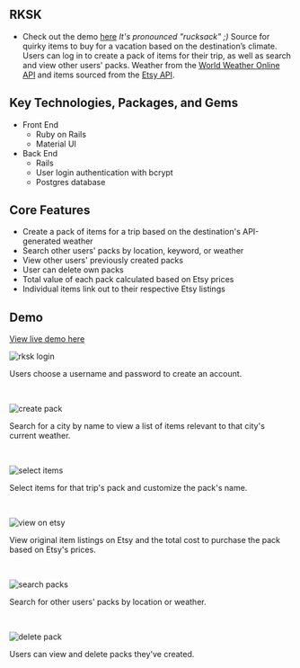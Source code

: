 ## RKSK
* Check out the demo [here](https://myrksk.herokuapp.com/login)
_It's pronounced "rucksack" ;)_
Source for quirky items to buy for a vacation based on the destination’s climate. Users can log in to create a pack of items for their trip, as well as search and view other users' packs. Weather from the [World Weather Online API](https://developer.worldweatheronline.com/api/) and items sourced from the [Etsy API](https://www.etsy.com/developers/).

## Key Technologies, Packages, and Gems

* Front End
  * Ruby on Rails
  * Material UI
* Back End
  * Rails
  * User login authentication with bcrypt
  * Postgres database

## Core Features

* Create a pack of items for a trip based on the destination's API-generated weather
* Search other users' packs by location, keyword, or weather
* View other users' previously created packs
* User can delete own packs
* Total value of each pack calculated based on Etsy prices
* Individual items link out to their respective Etsy listings

## Demo

[View live demo here](https://myrksk.herokuapp.com/login)

![rksk login](https://media.giphy.com/media/3oFzmeXuqLVN2zEDcc/giphy.gif)

Users choose a username and password to create an account.

 <br />

![create pack](https://media.giphy.com/media/3ohc0TNwuR0JEWyG6k/giphy.gif)

Search for a city by name to view a list of items relevant to that city's current weather.

  <br />

![select items](https://media.giphy.com/media/3ohc181vEjwQXfJl6g/giphy.gif)

Select items for that trip's pack and customize the pack's name.

  <br />

![view on etsy](https://media.giphy.com/media/l1IBhFlmmtL8tW4vK/giphy.gif)

View original item listings on Etsy and the total cost to purchase the pack based on Etsy's prices.

  <br />

![search packs](https://media.giphy.com/media/xULW8CIzq58a7JD0s0/giphy.gif)

Search for other users' packs by location or weather.

  <br />

![delete pack](https://media.giphy.com/media/xULW8JEPQ3e4vkPhJe/giphy.gif)

Users can view and delete packs they've created.
